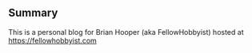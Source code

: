 ## Summary
This is a personal blog for Brian Hooper (aka FellowHobbyist) hosted at https://fellowhobbyist.com 